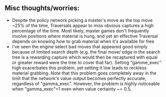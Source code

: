 ## Misc thoughts/worries:

- Despite the policy network picking a master's move as the top move ~25% of
the time, Traversals appear to miss obvious captures a high percentage of the
time. Most likely, master games don't frequently involve positions where
material is hung, and yet an effective Traversal depends on knowing how to
grab material when it's available for free
- I've seen the engine select bad moves that appeared good simply because of
limited search depth (e.g. the final move/ edge in the search tree is a
rewarding capture which would then be recaptured with equal or greater reward
were the tree to cover that far). Setting "gamme_exec" high exacerbates this
problem, yet setting it low leads to reckless material grabbing. Note that this
problem goes completely away in the limit that the network's value output
becomes perfectly accurate, regardless of "gamma_exec". However, the problem is
highly noticeable when "gamma_exec"=1 even when value certainty ~= 0.5.

